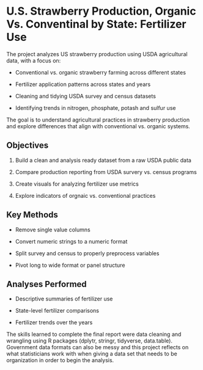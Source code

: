 # U.S. Strawberry Production, Organic Vs. Conventinal by State: Fertilizer Use

The project analyzes US strawberry production using USDA agricultural data, with a focus on:

-   Conventional vs. organic strawberry farming across different states

-   Fertilizer application patterns across states and years

-   Cleaning and tidying USDA survey and census datasets

-   Identifying trends in nitrogen, phosphate, potash and sulfur use

The goal is to understand agricultural practices in strawberry production and explore differences that align with conventional vs. organic systems.

## Objectives

1.  Build a clean and analysis ready dataset from a raw USDA public data

2.  Compare production reporting from USDA survery vs. census programs

3.  Create visuals for analyzing fertilizer use metrics

4.  Explore indicators of orgnaic vs. conventional practices

## Key Methods

-   Remove single value columns

-   Convert numeric strings to a numeric format

-   Split survey and census to properly preprocess variables

-   Pivot long to wide format or panel structure

## Analyses Performed

-   Descriptive summaries of fertilizer use

-   State-level fertilizer comparisons

-   Fertilizer trends over the years

The skills learned to complete the final report were data cleaning and wrangling using R packages (dplytr, stringr, tidyverse, data.table). Government data formats can also be messy and this project reflects on what statisticians work with when giving a data set that needs to be organization in order to begin the analysis.
